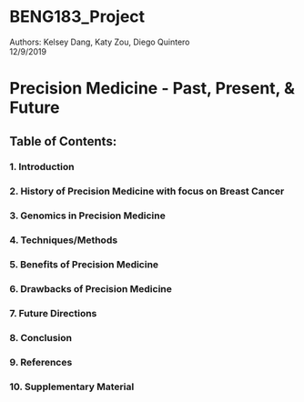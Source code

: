 BENG183\_Project
================
Authors: Kelsey Dang, Katy Zou, Diego Quintero  
12/9/2019

# Precision Medicine - Past, Present, & Future

## Table of Contents:
### 1. Introduction
### 2. History of Precision Medicine with focus on Breast Cancer
### 3. Genomics in Precision Medicine
### 4. Techniques/Methods
### 5. Benefits of Precision Medicine
### 6. Drawbacks of Precision Medicine
### 7. Future Directions
### 8. Conclusion
### 9. References
### 10. Supplementary Material
